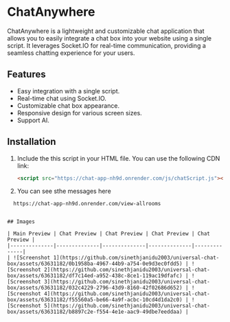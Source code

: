 # ChatAnywhere

ChatAnywhere is a lightweight and customizable chat application that allows you to easily integrate a chat box into your website using a single script. It leverages Socket.IO for real-time communication, providing a seamless chatting experience for your users.

## Features

- Easy integration with a single script.
- Real-time chat using Socket.IO.
- Customizable chat box appearance.
- Responsive design for various screen sizes.
- Support AI.

## Installation

1. Include the this script in your HTML file. You can use the following CDN link:

   ```html
   <script src="https://chat-app-nh9d.onrender.com/js/chatScript.js"></script>

2. You can see sthe messages here
  ```url
    https://chat-app-nh9d.onrender.com/view-allrooms


## Images

| Main Preview | Chat Preview | Chat Preview | Chat Preview | Chat Preview |
|--------------|--------------|--------------|--------------|--------------|
| ![Screenshot 1](https://github.com/sinethjanidu2003/universal-chat-box/assets/63631182/0b1958ba-4967-44b9-a754-0e9d3ec0fdd5) | ![Screenshot 2](https://github.com/sinethjanidu2003/universal-chat-box/assets/63631182/df7c14ed-a952-438c-8ce1-119ac19dfafc) | ![Screenshot 3](https://github.com/sinethjanidu2003/universal-chat-box/assets/63631182/032c4229-2796-43d9-8160-42f02686d652) | ![Screenshot 4](https://github.com/sinethjanidu2003/universal-chat-box/assets/63631182/f55560a5-be66-4a9f-acbc-10cd4d1da2c0) | ![Screenshot 5](https://github.com/sinethjanidu2003/universal-chat-box/assets/63631182/b8897c2e-f554-4e1e-aac9-49dbe7eeddaa) |
